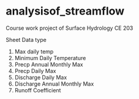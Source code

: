 # analysisof_streamflow
Course work project of Surface Hydrology CE 203
 
Sheet	Data type
1.	Max daily temp
2.	Minimum Daily Temperature 
3.	Precp Annual Monthly Max
4.  Precp Daily Max
5.	Discharge Daily Max
6.	Discharge Annual Monthly Max
7.	Runoff Coefficient
